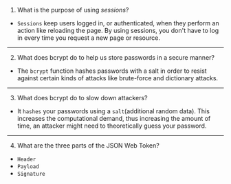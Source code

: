 <!-- Answers to the Short Answer Essay Questions go here -->

1.	What is the purpose of using _sessions_?
*	`Sessions` keep users logged in, or authenticated, when they perform an action like reloading the page. By using sessions, you don't have to log in every time you request a new page or resource.
---
2.	What does bcrypt do to help us store passwords in a secure manner?
*	The `bcrypt` function hashes passwords with a salt in order to resist against certain kinds of attacks like brute-force and dictionary attacks.
---
3.	What does bcrypt do to slow down attackers?
*	It `hashes` your passwords using a `salt`(additional random data). This increases the computational demand, thus increasing the amount of time, an attacker might need to theoretically guess your password.
---
4.	What are the three parts of the JSON Web Token?
*	`Header`
*	`Payload`
*	`Signature`
